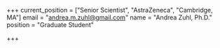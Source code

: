 +++
current_position = ["Senior Scientist", "AstraZeneca", "Cambridge, MA"]
email = "andrea.m.zuhl@gmail.com"
name = "Andrea Zuhl, Ph.D."
position = "Graduate Student"

+++

